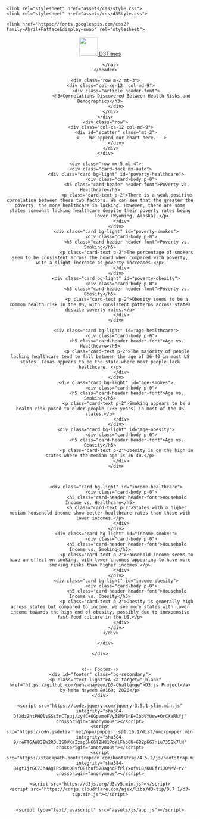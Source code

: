 <!DOCTYPE html>
<html lang="en">

<head>
    <meta charset="UTF-8">
    <title>D3Times</title>
    <link rel="stylesheet" href="https://stackpath.bootstrapcdn.com/bootstrap/4.5.2/css/bootstrap.min.css" integrity="sha384-JcKb8q3iqJ61gNV9KGb8thSsNjpSL0n8PARn9HuZOnIxN0hoP+VmmDGMN5t9UJ0Z" crossorigin="anonymous">

    <link rel="stylesheet" href="assets/css/style.css">
    <link rel="stylesheet" href="assets/css/d3Style.css">

    <link href="https://fonts.googleapis.com/css2?family=Abril+Fatface&display=swap" rel="stylesheet">

</head>

<body>
    <div class="container-fluid px-0">
        <header class="m-0">
            <nav class="navbar navbar-expand-lg navbar-dark bg-secondary m-0">
                <a class="navbar-brand" href="#">
                    <img src="assets/images/newspaper.svg" width="50" height="50" class="d-inline-block align-top" alt="" loading="lazy"> D3Times
                </a>

            </nav>
        </header>

        <div class="row m-2 mt-3">
            <div class="col-xs-12  col-md-9">
                <div class="article header-font">
                    <h3>Correlations Discovered Between Health Risks and Demographics</h3>
                </div>
            </div>
        </div>
        <div class="row">
            <div class="col-xs-12 col-md-9">
                <div id="scatter" class="mt-2">
                    <!-- We append our chart here. -->
                </div>
            </div>
        </div>

        <div class="row mx-5 mb-4">
            <div class="card-deck mx-auto">
                <div class="card bg-light" id="poverty-healthcare">
                    <div class="card-body p-0">
                        <h5 class="card-header header-font">Poverty vs. Healthcare</h5>
                        <p class="card-text p-2">There is a weak positive correlation between these two factors. We can see that the greater the poverty, the more healthcare is lacking. However, there are some states somewhat lacking healthcare despite their poverty rates being
                            lower (Wyoming, Alaska).</p>
                    </div>
                </div>
                <div class="card bg-light" id="poverty-smokes">
                    <div class="card-body p-0">
                        <h5 class="card-header header-font">Poverty vs. Smoking</h5>
                        <p class="card-text p-2">The percentage of smokers seem to be consistent across the board when compared with poverty, with a slight increase as poverty increases.</p>
                    </div>
                </div>
                <div class="card bg-light" id="poverty-obesity">
                    <div class="card-body p-0">
                        <h5 class="card-header header-font">Poverty vs. Obesity</h5>
                        <p class="card-text p-2">Obesity seems to be a common health risk in the US, with consistent patterns across states despite poverty rates.</p>
                    </div>
                </div>

                <div class="card bg-light" id="age-healthcare">
                    <div class="card-body p-0">
                        <h5 class="card-header header-font">Age vs. Healthcare</h5>
                        <p class="card-text p-2">The majority of people lacking healthcare tend to fall between the age of 36-40 in most US states. Texas appears to be the state where most people lack healthcare. </p>
                    </div>
                </div>
                <div class="card bg-light" id="age-smokes">
                    <div class="card-body p-0">
                        <h5 class="card-header header-font">Age vs. Smoking</h5>
                        <p class="card-text p-2">Smoking appears to be a health risk posed to older people (>36 years) in most of the US states.</p>
                    </div>
                </div>
                <div class="card bg-light" id="age-obesity">
                    <div class="card-body p-0">
                        <h5 class="card-header header-font">Age vs. Obesity</h5>
                        <p class="card-text p-2">Obesity is on the high in states where the median age is 36-40.</p>
                    </div>
                </div>



                <div class="card bg-light" id="income-healthcare">
                    <div class="card-body p-0">
                        <h5 class="card-header header-font">Household Income vs. Healthcare</h5>
                        <p class="card-text p-2">States with a higher median household income show better healthcare rates than those with lower incomes.</p>
                    </div>
                </div>
                <div class="card bg-light" id="income-smokes">
                    <div class="card-body p-0">
                        <h5 class="card-header header-font">Household Income vs. Smoking</h5>
                        <p class="card-text p-2">Household income seems to have an effect on smoking, with lower incomes appearing to have more smoking risks than higher incomes.</p>
                    </div>
                </div>
                <div class="card bg-light" id="income-obesity">
                    <div class="card-body p-0">
                        <h5 class="card-header header-font">Household Income vs. Obesity</h5>
                        <p class="card-text p-2">Obesity is generally high across states but compared to income, we see more states with lower income towards the high end of obesity, possibly due to inexpensive fast food culture in the US.</p>
                    </div>
                </div>
            </div>

        </div>

    </div>


    <!-- Footer-->
    <div id="footer" class="bg-secondary">
        <p class="text-light">A <a target="_blank" href="https://github.com/neha-nayeem/D3-Challenge">D3.js Project</a> by Neha Nayeem &#169; 2020</p>
    </div>

    <script src="https://code.jquery.com/jquery-3.5.1.slim.min.js" integrity="sha384-DfXdz2htPH0lsSSs5nCTpuj/zy4C+OGpamoFVy38MVBnE+IbbVYUew+OrCXaRkfj" crossorigin="anonymous"></script>
    <script src="https://cdn.jsdelivr.net/npm/popper.js@1.16.1/dist/umd/popper.min.js" integrity="sha384-9/reFTGAW83EW2RDu2S0VKaIzap3H66lZH81PoYlFhbGU+6BZp6G7niu735Sk7lN" crossorigin="anonymous"></script>
    <script src="https://stackpath.bootstrapcdn.com/bootstrap/4.5.2/js/bootstrap.min.js" integrity="sha384-B4gt1jrGC7Jh4AgTPSdUtOBvfO8shuf57BaghqFfPlYxofvL8/KUEfYiJOMMV+rV" crossorigin="anonymous"></script>

    <script src="https://d3js.org/d3.v5.min.js"></script>
    <script src="https://cdnjs.cloudflare.com/ajax/libs/d3-tip/0.7.1/d3-tip.min.js"></script>


    <script type="text/javascript" src="assets/js/app.js"></script>

</body>

</html>
